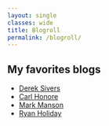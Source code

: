```yaml
---
layout: single
classes: wide
title: Blogroll
permalink: /blogroll/
---
```

## My favorites blogs
- [Derek Sivers](https://sive.rs)
- [Carl Honore](http://www.carlhonore.com)
- [Mark Manson](http://markmanson.net)
- [Ryan Holiday](https://ryanholiday.net)